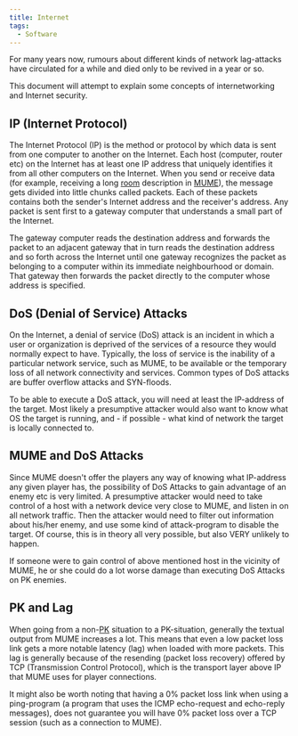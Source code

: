 ```yaml
---
title: Internet
tags:
  - Software
---
```

For many years now, rumours about different kinds of network lag-attacks
have circulated for a while and died only to be revived in a year or so.

This document will attempt to explain some concepts of internetworking
and Internet security.

## IP (Internet Protocol)

The Internet Protocol (IP) is the method or protocol by which data is
sent from one computer to another on the Internet. Each host (computer,
router etc) on the Internet has at least one IP address that uniquely
identifies it from all other computers on the Internet. When you send or
receive data (for example, receiving a long [room](room "wikilink")
description in [MUME](MUME "wikilink")), the message gets divided into
little chunks called packets. Each of these packets contains both the
sender's Internet address and the receiver's address. Any packet is sent
first to a gateway computer that understands a small part of the
Internet.

The gateway computer reads the destination address and forwards the
packet to an adjacent gateway that in turn reads the destination address
and so forth across the Internet until one gateway recognizes the packet
as belonging to a computer within its immediate neighbourhood or domain.
That gateway then forwards the packet directly to the computer whose
address is specified.

## DoS (Denial of Service) Attacks

On the Internet, a denial of service (DoS) attack is an incident in
which a user or organization is deprived of the services of a resource
they would normally expect to have. Typically, the loss of service is
the inability of a particular network service, such as MUME, to be
available or the temporary loss of all network connectivity and
services. Common types of DoS attacks are buffer overflow attacks and
SYN-floods.

To be able to execute a DoS attack, you will need at least the
IP-address of the target. Most likely a presumptive attacker would also
want to know what OS the target is running, and - if possible - what
kind of network the target is locally connected to.

## MUME and DoS Attacks

Since MUME doesn't offer the players any way of knowing what IP-address
any given player has, the possibility of DoS Attacks to gain advantage
of an enemy etc is very limited. A presumptive attacker would need to
take control of a host with a network device very close to MUME, and
listen in on all network traffic. Then the attacker would need to filter
out information about his/her enemy, and use some kind of attack-program
to disable the target. Of course, this is in theory all very possible,
but also VERY unlikely to happen.

If someone were to gain control of above mentioned host in the vicinity
of MUME, he or she could do a lot worse damage than executing DoS
Attacks on PK enemies.

## PK and Lag

When going from a non-[PK](PK "wikilink") situation to a PK-situation,
generally the textual output from MUME increases a lot. This means that
even a low packet loss link gets a more notable latency (lag) when
loaded with more packets. This lag is generally because of the resending
(packet loss recovery) offered by TCP (Transmission Control Protocol),
which is the transport layer above IP that MUME uses for player
connections.

It might also be worth noting that having a 0% packet loss link when
using a ping-program (a program that uses the ICMP echo-request and
echo-reply messages), does not guarantee you will have 0% packet loss
over a TCP session (such as a connection to MUME).
